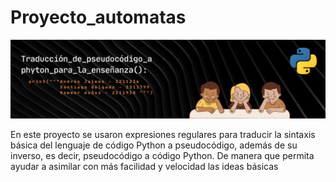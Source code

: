 # Proyecto_automatas

![](Banner.png)

En este proyecto se usaron expresiones regulares para traducir la sintaxis básica del lenguaje de código Python a pseudocódigo, además de su inverso, es decir, pseudocódigo a código Python.
De manera que permita ayudar a asimilar con más facilidad y velocidad las ideas básicas
